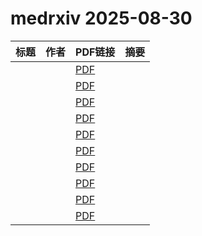 # medrxiv 2025-08-30

| 标题 | 作者 | PDF链接 |  摘要 |
|------|------|--------|------|
|  |  | [PDF](https://doi.org/10.1101/2025.04.28.25326570) |  |
|  |  | [PDF](https://doi.org/10.1101/2024.10.07.24315011) |  |
|  |  | [PDF](https://doi.org/10.1101/2025.08.24.25334210) |  |
|  |  | [PDF](https://doi.org/10.1101/2025.08.25.25334355) |  |
|  |  | [PDF](https://doi.org/10.1101/2025.08.28.25334643) |  |
|  |  | [PDF](https://doi.org/10.1101/2025.08.25.25334258) |  |
|  |  | [PDF](https://doi.org/10.1101/2025.08.27.25334605) |  |
|  |  | [PDF](https://doi.org/10.1101/2025.08.28.25334645) |  |
|  |  | [PDF](https://doi.org/10.1101/2025.08.28.25332950) |  |
|  |  | [PDF](https://doi.org/10.1101/2025.08.26.25334436) |  |
